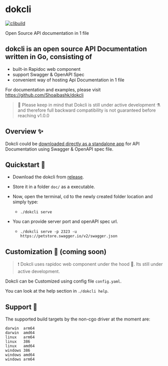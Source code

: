 # dokcli

[![clibuild](https://github.com/Shoaibashk/dokcli/actions/workflows/release.yml/badge.svg)](https://github.com/Shoaibashk/dokcli/actions/workflows/release.yml)

Open Source API documentation in 1 file

## dokcli is an open source API Documentation written in Go, consisting of

- built-in Rapidoc web component
- support Swagger & OpenAPI Spec
- convenient way of hosting Api Documentation in 1 file

For documentation and examples, please visit <https://github.com/Shoaibashk/dokcli>
> :construction: Please keep in mind that Dokcli is still under active development :alembic: and therefore full backward compatibility is not guaranteed before reaching v1.0.0

## Overview ✨

Dokcli could be [downloaded directly as a standalone app](https://github.com/Shoaibashk/dokcli/releases) for API Documentation using Swagger & OpenAPI spec file.

## Quickstart 🚀

- Download the dokcli from [release](https://github.com/Shoaibashk/dokcli/releases).
- Store it in a folder `doc/` as a executable.
- Now, open the terminal, cd to the newly created folder location and simply type:
  - `./dokcli serve`

- You can provide server port and openAPI spec url.
  - `./dokcli serve -p 2323 -u https://petstore.swagger.io/v2/swagger.json`

## Customization 💅 (coming soon)

>❗ Dokcli uses rapidoc web component under the hood 🌺. Its still under active development.

Dokcli can be Customized using config file `config.yaml`.

You can look at the help section in `./dokcli help`.

## Support 🤗

The supported build targets by the non-cgo driver at the moment are:

```shell
darwin  arm64
darwin  amd64
linux   arm64
linux   386
linux   amd64
windows 386
windows amd64
windows arm64
```
